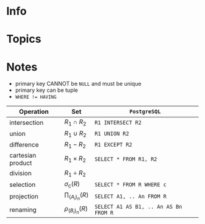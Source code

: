 
# Info

# Topics

# Notes
- primary key CANNOT be `NULL` and must be unique
- primary key can be tuple
- `WHERE != HAVING`


| Operation         | $\mathrm{Set}$             | `PostgreSQL`                          |
| ----------------- | -------------------------- | ------------------------------------- |
| intersection      | $R_{1} \cap R_{2}$         | `R1 INTERSECT R2`                     |
| union             | $R_{1} \cup R_{2}$         | `R1 UNION R2`                         |
| difference        | $R_{1} - R_{2}$            | `R1 EXCEPT R2`                        |
| cartesian product | $R_{1} \times R_{2}$       | `SELECT * FROM R1, R2`                |
| division          | $R_{1} \div R_{2}$         |                                       |
| selection         | $\sigma_{\mathrm{c}} (R)$  | `SELECT * FROM R WHERE c`             |
| projection        | $\prod_{ (A_{i})_{n}} (R)$ | `SELECT A1, .. An FROM R`             |
| renaming          | $\rho_{(B_{i})_{n}} (R)$   | `SELECT A1 AS B1, .. An AS Bn FROM R` |

